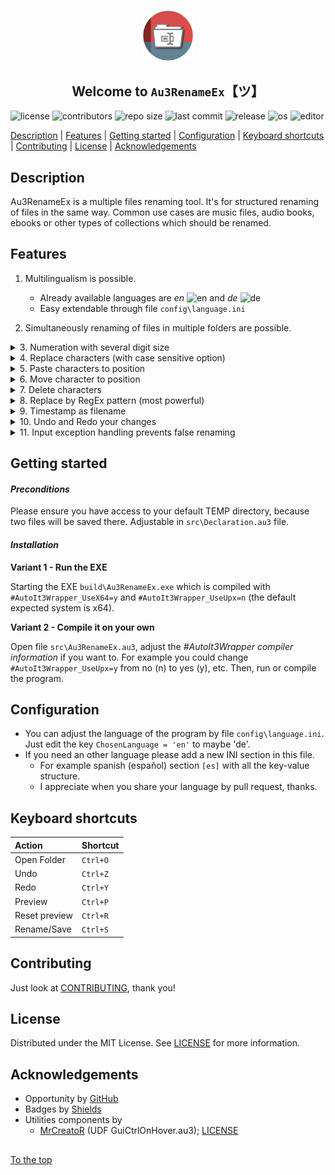 #####

<p align="center">
    <img src="images/icon.png" width="80" />
    <h2 align="center">Welcome to <code>Au3RenameEx</code>【ツ】</h2>
</p>

![license](https://img.shields.io/badge/license-MIT-ff69b4.svg?style=flat-square&logo=spdx)
![contributors](https://img.shields.io/github/contributors/Sven-Seyfert/Au3RenameEx.svg?style=flat-square&logo=github)
![repo size](https://img.shields.io/github/repo-size/Sven-Seyfert/Au3RenameEx.svg?style=flat-square&logo=github)
![last commit](https://img.shields.io/github/last-commit/Sven-Seyfert/Au3RenameEx.svg?style=flat-square&logo=github)
![release](https://img.shields.io/github/release/Sven-Seyfert/Au3RenameEx.svg?style=flat-square&logo=github)
![os](https://img.shields.io/badge/os-windows-yellow.svg?style=flat-square&logo=windows)
![editor](https://img.shields.io/badge/editor-VSCode-blueviolet.svg?style=flat-square&logo=visual-studio-code)

[Description](#description) | [Features](#features) | [Getting started](#getting-started) | [Configuration](#configuration) | [Keyboard shortcuts](#keyboard-shortcuts) | [Contributing](#contributing) | [License](#license) | [Acknowledgements](#acknowledgements)

## Description

Au3RenameEx is a multiple files renaming tool. It's for structured renaming of files in the same way.
Common use cases are music files, audio books, ebooks or other types of collections which should be renamed.

## Features

1. Multilingualism is possible.
    - Already available languages are *en* <img src="https://github.com/lipis/flag-icon-css/blob/master/flags/4x3/gb.svg" alt="en" width="18px"/> and *de* <img src="https://github.com/lipis/flag-icon-css/blob/master/flags/4x3/de.svg" alt="de" width="18px"/>
    - Easy extendable through file `config\language.ini`

2. Simultaneously renaming of files in multiple folders are possible.

<details>
<summary>3. Numeration with several digit size</summary>
<p><br><img src="https://github.com/Sven-Seyfert/Au3RenameEx/blob/master/screenshots/numeration.gif" /></p>
</details>

<details>
<summary>4. Replace characters (with case sensitive option)</summary>
<p><br><img src="https://github.com/Sven-Seyfert/Au3RenameEx/blob/master/screenshots/replaceCharacter.gif" /></p>
</details>

<details>
<summary>5. Paste characters to position</summary>
<p><br><img src="https://github.com/Sven-Seyfert/Au3RenameEx/blob/master/screenshots/pasteCharacter.gif" /></p>
</details>

<details>
<summary>6. Move character to position</summary>
<p><br><img src="https://github.com/Sven-Seyfert/Au3RenameEx/blob/master/screenshots/moveCharacter.gif" /></p>
</details>

<details>
<summary>7. Delete characters</summary>
<p><br><img src="https://github.com/Sven-Seyfert/Au3RenameEx/blob/master/screenshots/deleteCharacter.gif" /></p>
</details>

<details>
<summary>8. Replace by RegEx pattern (most powerful)</summary>
<p><br><img src="https://github.com/Sven-Seyfert/Au3RenameEx/blob/master/screenshots/regexReplace.gif" /></p>
</details>

<details>
<summary>9. Timestamp as filename</summary>
<p><br><img src="https://github.com/Sven-Seyfert/Au3RenameEx/blob/master/screenshots/timestampAsFilename.gif" /></p>
</details>

<details>
<summary>10. Undo and Redo your changes</summary>
<p><br><img src="https://github.com/Sven-Seyfert/Au3RenameEx/blob/master/screenshots/undoRedo.gif" /></p>
</details>

<details>
<summary>11. Input exception handling prevents false renaming</summary>
<p><br><img src="https://github.com/Sven-Seyfert/Au3RenameEx/blob/master/screenshots/inputHandling.gif" /></p>
</details>

## Getting started

#### *Preconditions*

Please ensure you have access to your default TEMP directory, because two files will be saved there.
Adjustable in `src\Declaration.au3` file.

#### *Installation*

**Variant 1 - Run the EXE**

Starting the EXE `build\Au3RenameEx.exe` which is compiled with `#AutoIt3Wrapper_UseX64=y` and `#AutoIt3Wrapper_UseUpx=n` (the default expected system is x64).

**Variant 2 - Compile it on your own**

Open file `src\Au3RenameEx.au3`, adjust the *#AutoIt3Wrapper compiler information* if you want to.
For example you could change `#AutoIt3Wrapper_UseUpx=y` from no (n) to yes (y), etc.
Then, run or compile the program.

## Configuration

- You can adjust the language of the program by file `config\language.ini`. Just edit the key `ChosenLanguage = 'en'` to maybe 'de'.
- If you need an other language please add a new INI section in this file.
    - For example spanish (español) section `[es]` with all the key-value structure.
    - I appreciate when you share your language by pull request, thanks.

## Keyboard shortcuts

| Action        | Shortcut |
| :---          | :---     |
| Open Folder   | `Ctrl+O` |
| Undo          | `Ctrl+Z` |
| Redo          | `Ctrl+Y` |
| Preview       | `Ctrl+P` |
| Reset preview | `Ctrl+R` |
| Rename/Save   | `Ctrl+S` |

## Contributing

Just look at [CONTRIBUTING](https://github.com/Sven-Seyfert/Au3RenameEx/blob/master/docs/CONTRIBUTING.md), thank you!

## License

Distributed under the MIT License. See [LICENSE](https://github.com/Sven-Seyfert/Au3RenameEx/blob/master/LICENSE.md) for more information.

## Acknowledgements

- Opportunity by [GitHub](https://github.com)
- Badges by [Shields](https://shields.io)
- Utilities components by
  - [MrCreatoR](https://www.autoitscript.com/forum/files/file/179-guictrlonhover/) (UDF GuiCtrlOnHover.au3); [LICENSE](https://github.com/Sven-Seyfert/Au3RenameEx/blob/master/utilities/GuiCtrlOnHover.LICENSE.md)

##

[To the top](#)
